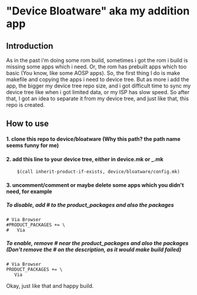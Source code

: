 # "Device Bloatware" aka my addition app 

## Introduction
As in the past i'm doing some rom build, sometimes i got the rom i build is missing some apps which i need.
Or, the rom has prebuilt apps which too basic (You know, like some AOSP apps). So, the first thing
I do is make makefile and copying the apps i need to device tree. But as more i add the app, the bigger
my device tree repo size, and i got difficult time to sync my device tree like when i got limited data, or
my ISP has slow speed. So after that, I got an idea to separate it from my device tree, and just like that,
this repo is created.

## How to use

#### 1. clone this repo to device/bloatware (Why this path? the path name seems funny for me)
#### 2. add this line to your device tree, either in device.mk or <romname>_<devicename>.mk

		$(call inherit-product-if-exists, device/bloatware/config.mk)
		
#### 3. uncomment/comment or maybe delete some apps which you didn't need, for example

#####	 To disable, add # to the product_packages and also the packages
	# Via Browser
    #PRODUCT_PACKAGES += \
    #   Via
	
#####	 To enable, remove # near the product_packages and also the packages (Don't remove the # on the description, as it would make build failed)
	# Via Browser
    PRODUCT_PACKAGES += \
       Via
	   
Okay, just like that and happy build.